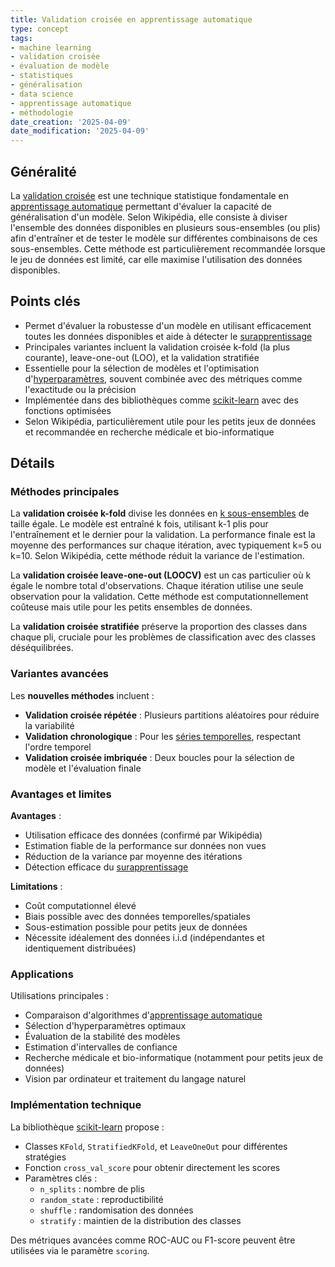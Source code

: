 ```yaml
---
title: Validation croisée en apprentissage automatique
type: concept
tags:
- machine learning
- validation croisée
- évaluation de modèle
- statistiques
- généralisation
- data science
- apprentissage automatique
- méthodologie
date_creation: '2025-04-09'
date_modification: '2025-04-09'
---
```

## Généralité

La [validation croisée](https://fr.wikipedia.org/wiki/Validation_crois%C3%A9e) est une technique statistique fondamentale en [apprentissage automatique](https://fr.wikipedia.org/wiki/Apprentissage_automatique) permettant d'évaluer la capacité de généralisation d'un modèle. Selon Wikipédia, elle consiste à diviser l'ensemble des données disponibles en plusieurs sous-ensembles (ou plis) afin d'entraîner et de tester le modèle sur différentes combinaisons de ces sous-ensembles. Cette méthode est particulièrement recommandée lorsque le jeu de données est limité, car elle maximise l'utilisation des données disponibles.

## Points clés

- Permet d'évaluer la robustesse d'un modèle en utilisant efficacement toutes les données disponibles et aide à détecter le [surapprentissage](https://fr.wikipedia.org/wiki/Surapprentissage)
- Principales variantes incluent la validation croisée k-fold (la plus courante), leave-one-out (LOO), et la validation stratifiée
- Essentielle pour la sélection de modèles et l'optimisation d'[hyperparamètres](https://fr.wikipedia.org/wiki/Hyperparam%C3%A8tre), souvent combinée avec des métriques comme l'exactitude ou la précision
- Implémentée dans des bibliothèques comme [scikit-learn](https://fr.wikipedia.org/wiki/Scikit-learn) avec des fonctions optimisées
- Selon Wikipédia, particulièrement utile pour les petits jeux de données et recommandée en recherche médicale et bio-informatique

## Détails

### Méthodes principales

La **validation croisée k-fold** divise les données en [k sous-ensembles](https://fr.wikipedia.org/wiki/Validation_crois%C3%A9e#Validation_crois%C3%A9e_k-fold) de taille égale. Le modèle est entraîné k fois, utilisant k-1 plis pour l'entraînement et le dernier pour la validation. La performance finale est la moyenne des performances sur chaque itération, avec typiquement k=5 ou k=10. Selon Wikipédia, cette méthode réduit la variance de l'estimation.

La **validation croisée leave-one-out (LOOCV)** est un cas particulier où k égale le nombre total d'observations. Chaque itération utilise une seule observation pour la validation. Cette méthode est computationnellement coûteuse mais utile pour les petits ensembles de données.

La **validation croisée stratifiée** préserve la proportion des classes dans chaque pli, cruciale pour les problèmes de classification avec des classes déséquilibrées.

### Variantes avancées

Les **nouvelles méthodes** incluent :
- **Validation croisée répétée** : Plusieurs partitions aléatoires pour réduire la variabilité
- **Validation chronologique** : Pour les [séries temporelles](https://fr.wikipedia.org/wiki/S%C3%A9rie_temporelle), respectant l'ordre temporel
- **Validation croisée imbriquée** : Deux boucles pour la sélection de modèle et l'évaluation finale

### Avantages et limites

**Avantages** :
- Utilisation efficace des données (confirmé par Wikipédia)
- Estimation fiable de la performance sur données non vues
- Réduction de la variance par moyenne des itérations
- Détection efficace du [surapprentissage](https://fr.wikipedia.org/wiki/Surapprentissage)

**Limitations** :
- Coût computationnel élevé
- Biais possible avec des données temporelles/spatiales
- Sous-estimation possible pour petits jeux de données
- Nécessite idéalement des données i.i.d (indépendantes et identiquement distribuées)

### Applications

Utilisations principales :
- Comparaison d'algorithmes d'[apprentissage automatique](https://fr.wikipedia.org/wiki/Apprentissage_automatique)
- Sélection d'hyperparamètres optimaux
- Évaluation de la stabilité des modèles
- Estimation d'intervalles de confiance
- Recherche médicale et bio-informatique (notamment pour petits jeux de données)
- Vision par ordinateur et traitement du langage naturel

### Implémentation technique

La bibliothèque [scikit-learn](https://fr.wikipedia.org/wiki/Scikit-learn) propose :
- Classes `KFold`, `StratifiedKFold`, et `LeaveOneOut` pour différentes stratégies
- Fonction `cross_val_score` pour obtenir directement les scores
- Paramètres clés :
  - `n_splits` : nombre de plis
  - `random_state` : reproductibilité
  - `shuffle` : randomisation des données
  - `stratify` : maintien de la distribution des classes

Des métriques avancées comme ROC-AUC ou F1-score peuvent être utilisées via le paramètre `scoring`.